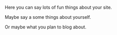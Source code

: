 Here you can say lots of fun things about your site.

Maybe say a some things about yourself.

Or maybe what you plan to blog about.


